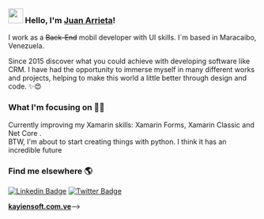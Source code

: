 ### <img src="https://media.giphy.com/media/hvRJCLFzcasrR4ia7z/giphy.gif" width="30px"> Hello, I'm [Juan Arrieta](https://kayiensoft.com.ve)!

I work as a ~~Back-End~~ mobil developer with UI skills. I´m based in Maracaibo, Venezuela.

Since 2015 discover what you could achieve with developing software like CRM. I have had the opportunity to immerse myself in many different works and projects, helping to make this world a little better through design and code. ✨😍

### What I'm focusing on 👨‍💻

Currently improving my Xamarin skills: Xamarin Forms, Xamarin Classic and Net Core .<br />
BTW, I'm about to start creating things with python. I think it has an incredible future


### Find me elsewhere 🌎

[![Linkedin Badge](https://img.shields.io/badge/-LinkedIn-blue?style=flat-square&logo=Linkedin&logoColor=white&link=https://www.linkedin.com/in/harshkumarkhatri/)](https://www.linkedin.com/in/kayien/)  [![Twitter Badge](https://img.shields.io/badge/-Twitter-1ca0f1?style=flat-square&labelColor=1ca0f1&logo=twitter&logoColor=white&link=https://twitter.com/_diogorodrigues)](https://twitter.com/Kayiien)


**[kayiensoft.com.ve](https://kayiensoft.com.ve)**-->
